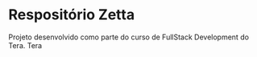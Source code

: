 # Respositório Zetta
 Projeto desenvolvido como parte do curso de FullStack Development do Tera. Tera
